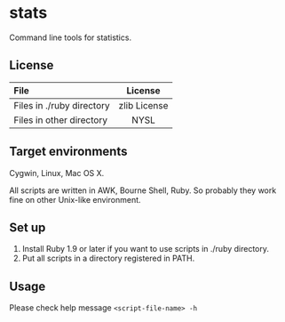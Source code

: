 stats
=====

Command line tools for statistics.

License
-------

| File                      | License      |
|:--------------------------|:------------:|
| Files in ./ruby directory | zlib License |
| Files in other directory  | NYSL         |

Target environments
-------------------

Cygwin, Linux, Mac OS X.

All scripts are written in AWK, Bourne Shell, Ruby.
So probably they work fine on other Unix-like environment.

Set up
------

1. Install Ruby 1.9 or later if you want to use scripts in ./ruby directory.
2. Put all scripts in a directory registered in PATH.

Usage
-----

Please check help message `<script-file-name> -h`
